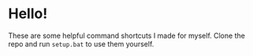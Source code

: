 # Hello!

These are some helpful command shortcuts I made for myself. Clone the repo and run `setup.bat` to use them yourself.
